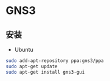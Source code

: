 # GNS3

## 安装

* Ubuntu

```sh
sudo add-apt-repository ppa:gns3/ppa
sudo apt-get update
sudo apt-get install gns3-gui
```